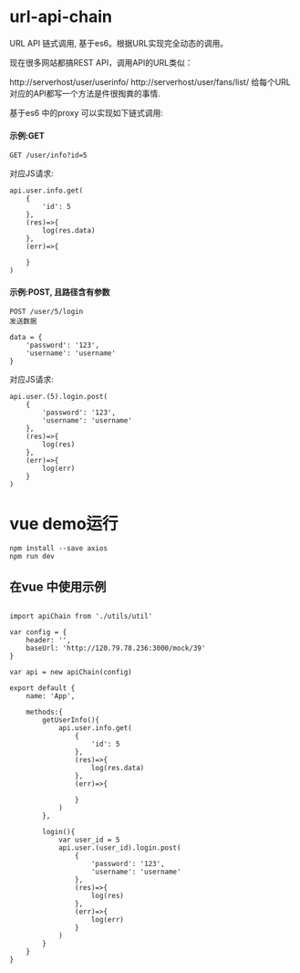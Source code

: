 # url-api-chain
URL  API 链式调用, 基于es6。根据URL实现完全动态的调用。


现在很多网站都搞REST API，调用API的URL类似：

http://serverhost/user/userinfo/
http://serverhost/user/fans/list/
给每个URL对应的API都写一个方法是件很掏粪的事情.

基于es6 中的proxy 可以实现如下链式调用:

#### 示例:GET
```
GET /user/info?id=5
```
对应JS请求:

```
api.user.info.get(
    {
        'id': 5
    },
    (res)=>{
        log(res.data)
    },
    (err)=>{

    }
)
```
#### 示例:POST, 且路径含有参数

```
POST /user/5/login
发送数据

data = {
    'password': '123',
    'username': 'username'    
}
```

对应JS请求:

```
api.user.(5).login.post(
    {
        'password': '123',
        'username': 'username'
    },
    (res)=>{
        log(res)
    },
    (err)=>{
        log(err)
    }
)
```


# vue demo运行
```
npm install --save axios
npm run dev
```

## 在vue 中使用示例

```

import apiChain from './utils/util'

var config = {
    header: '',
    baseUrl: 'http://120.79.78.236:3000/mock/39'
}

var api = new apiChain(config)

export default {
    name: 'App',

    methods:{
        getUserInfo(){
            api.user.info.get(
                {
                    'id': 5
                },
                (res)=>{
                    log(res.data)
                },
                (err)=>{

                }
            )
        },

        login(){
            var user_id = 5
            api.user.(user_id).login.post(
                {
                    'password': '123',
                    'username': 'username'
                },
                (res)=>{
                    log(res)
                },
                (err)=>{
                    log(err)
                }
            )
        }
    }
}

```

